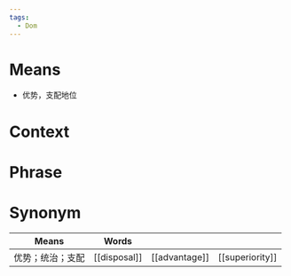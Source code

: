 ```yaml
---
tags:
  - Dom
---
```

# Means
- 优势，支配地位
# Context

# Phrase

# Synonym
| Means    | Words        |               |                 |
| -------- | ------------ | ------------- | --------------- |
| 优势；统治；支配 | [[disposal]] | [[advantage]] | [[superiority]] |
